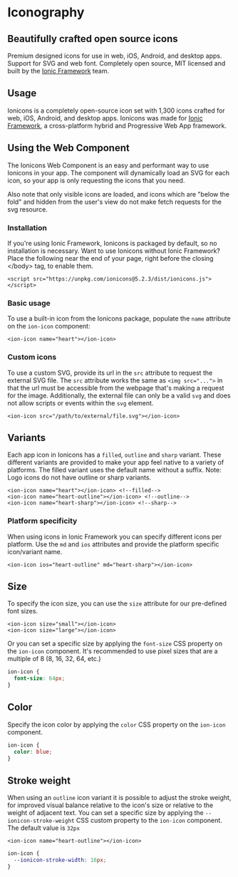 # Iconography

## Beautifully crafted open source icons

Premium designed icons for use in web, iOS, Android, and desktop apps. Support for SVG and web font. Completely open source, MIT licensed and built by the [Ionic Framework](https://ionicframework.com/) team.

## Usage

Ionicons is a completely open-source icon set with 1,300 icons crafted for web, iOS, Android, and desktop apps. Ionicons was made for [Ionic Framework](https://ionicframework.com/), a cross-platform hybrid and Progressive Web App framework.

## Using the Web Component

The Ionicons Web Component is an easy and performant way to use Ionicons in your app. The component will dynamically load an SVG for each icon, so your app is only requesting the icons that you need.

Also note that only visible icons are loaded, and icons which are "below the fold" and hidden from the user's view do not make fetch requests for the svg resource.

### Installation

If you're using Ionic Framework, Ionicons is packaged by default, so no installation is necessary. Want to use Ionicons without Ionic Framework? Place the following  near the end of your page, right before the closing &lt;/body&gt; tag, to enable them.

```markup
<script src="https://unpkg.com/ionicons@5.2.3/dist/ionicons.js"></script>
```

### Basic usage

To use a built-in icon from the Ionicons package, populate the `name` attribute on the `ion-icon` component:

```markup
<ion-icon name="heart"></ion-icon>
```

### Custom icons

To use a custom SVG, provide its url in the `src` attribute to request the external SVG file. The `src` attribute works the same as `<img src="...">` in that the url must be accessible from the webpage that's making a request for the image. Additionally, the external file can only be a valid `svg` and does not allow scripts or events within the `svg` element.

```markup
<ion-icon src="/path/to/external/file.svg"></ion-icon>
```

## Variants

Each app icon in Ionicons has a `filled`, `outline` and `sharp` variant. These different variants are provided to make your app feel native to a variety of platforms. The filled variant uses the default name without a suffix. Note: Logo icons do not have outline or sharp variants.

```markup
<ion-icon name="heart"></ion-icon> <!--filled-->
<ion-icon name="heart-outline"></ion-icon> <!--outline-->
<ion-icon name="heart-sharp"></ion-icon> <!--sharp-->
```

### Platform specificity

When using icons in Ionic Framework you can specify different icons per platform. Use the `md` and `ios` attributes and provide the platform specific icon/variant name.

```markup
<ion-icon ios="heart-outline" md="heart-sharp"></ion-icon>
```

## Size

To specify the icon size, you can use the `size` attribute for our pre-defined font sizes.

```markup
<ion-icon size="small"></ion-icon>
<ion-icon size="large"></ion-icon>
```

Or you can set a specific size by applying the `font-size` CSS property on the `ion-icon` component. It's recommended to use pixel sizes that are a multiple of 8 \(8, 16, 32, 64, etc.\)

```css
ion-icon {
  font-size: 64px;
}
```

## Color

Specify the icon color by applying the `color` CSS property on the `ion-icon` component.

```css
ion-icon {
  color: blue;
}
```

## Stroke weight

When using an `outline` icon variant it is possible to adjust the stroke weight, for improved visual balance relative to the icon's size or relative to the weight of adjacent text. You can set a specific size by applying the `--ionicon-stroke-weight` CSS custom property to the `ion-icon` component. The default value is `32px`

```markup
<ion-icon name="heart-outline"></ion-icon>
```

```css
ion-icon {
  --ionicon-stroke-width: 16px;
}
```

